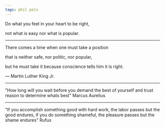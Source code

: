 ```yaml
---
tags: phil pols
---
```



Do what you feel in your heart to be right, 

not what is easy nor what is popular. 

---

There comes a time when one must take a position 

that is neither safe, nor politic, nor popular, 

but he must take it because conscience tells him it is right.

― Martin Luther King Jr.


---

"How long will you wait before you demand the best of yourself and trust reason to determine whats best" Marcus Aurelius 

---

"If you accomplish something good with hard work, the labor passes but the good endures, 
if you do something shameful, the pleasure passes but the shame endures" Rufus 
